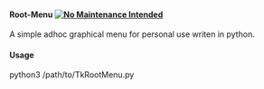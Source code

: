 #### Root-Menu [![No Maintenance Intended](http://unmaintained.tech/badge.svg)](http://unmaintained.tech/)
A simple adhoc graphical menu for personal use writen in python.

#### Usage
python3 /path/to/TkRootMenu.py
